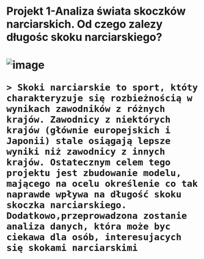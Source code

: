 <h1>Projekt 1-Analiza świata skoczków narciarskich. Od czego zalezy długośc skoku narciarskiego?<h1>
  

  ![image](https://user-images.githubusercontent.com/98030977/162328875-f9bb9510-6178-47c6-bfbc-9a5258b026b8.png)

	> Skoki narciarskie to sport, któty charakteryzuje się rozbieżnością w wynikach zawodników z różnych krajów. Zawodnicy z niektórych krajów (głównie europejskich i Japonii) stale osiągają lepsze wyniki niż zawodnicy z innych krajów. Ostatecznym celem tego projektu jest zbudowanie modelu, mającego na ocelu określenie co tak naprawde wpływa na długość skoku skoczka narciarskiego. Dodatkowo,przeprowadzona zostanie analiza danych, która może byc ciekawa dla osób, interesujacych się skokami narciarskimi

